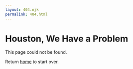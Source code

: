 ```yaml
---
layout: 404.njk
permalink: 404.html
---
```


# Houston, We Have a Problem

This page could not be found.

Return [home](/) to start over.
